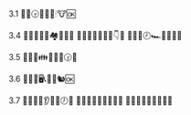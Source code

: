 3.1
📑🚝🕞👃📍🛴🕯🐮🆗

3.4
📑🚚🏑🤽🐞🏘💊🌺🆗
📑🚚🤱👱💚🌃🍎👇🆗
📑🚚🍼🕗🏎🐲🌼🥊🆗

3.5
💭🚙🎍👪🎺🥠🥶🕝🆗

3.6
📑🚙💑🖥📞🌄🏐🐿🆗

3.7
📑🚛📑🍂👂🎻🎈🕖🆗
📑🚜😏🤐🐾🐤🐗🍊🆗
📑🚚🐍👃🎺🗻🍌🍑🆗